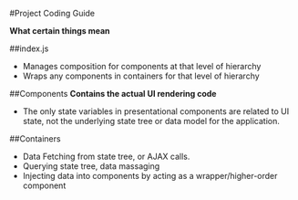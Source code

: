 #Project Coding Guide

**What certain things mean**


##index.js
- Manages composition for components at that level of hierarchy
- Wraps any components in containers for that level of hierarchy

##Components
**Contains the actual UI rendering code**
- The only state variables in presentational components are related to UI state, not the underlying state tree or data model for the application.


##Containers
- Data Fetching from state tree, or AJAX calls.
- Querying state tree, data massaging
- Injecting data into components by acting as a wrapper/higher-order component